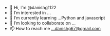 - 👋 Hi, I’m @danishg1122
- 👀 I’m interested in ...
- 🌱 I’m currently learning ...Python and javascript
- 💞️ I’m looking to collaborate on ...
- 📫 How to reach me ...danishg67@gmail.com

<!---
danishg1122/danishg1122 is a ✨ special ✨ repository because its `README.md` (this file) appears on your GitHub profile.
You can click the Preview link to take a look at your changes.
--->
